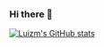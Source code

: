 ### Hi there 👋


[![Luizm's GitHub stats](https://github-readme-stats.vercel.app/api?username=luizm)](https://github.com/luizm/github-readme-stats)

